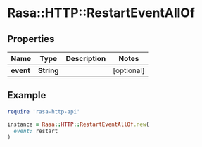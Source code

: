 # Rasa::HTTP::RestartEventAllOf

## Properties

| Name | Type | Description | Notes |
| ---- | ---- | ----------- | ----- |
| **event** | **String** |  | [optional] |

## Example

```ruby
require 'rasa-http-api'

instance = Rasa::HTTP::RestartEventAllOf.new(
  event: restart
)
```

